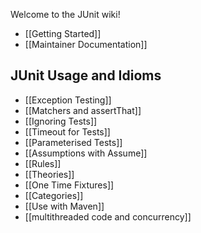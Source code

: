 Welcome to the JUnit wiki!

* [[Getting Started]]
* [[Maintainer Documentation]]

##  JUnit Usage and Idioms
* [[Exception Testing]]
* [[Matchers and assertThat]]
* [[Ignoring Tests]]
* [[Timeout for Tests]]
* [[Parameterised Tests]]
* [[Assumptions with Assume]]
* [[Rules]]
* [[Theories]]
* [[One Time Fixtures]]
* [[Categories]]
* [[Use with Maven]]
* [[multithreaded code and concurrency]]